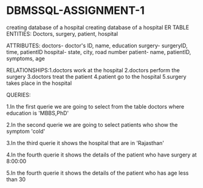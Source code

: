 # DBMSSQL-ASSIGNMENT-1
creating database of a hospital 
creating database of a hospital 
ER TABLE
ENTITIES: Doctors, surgery, patient, hospital

ATTRIBUTES: doctors- doctor's ID, name, education
            surgery- surgeryID, time, patientID
            hospital- state, city, road number
            patient- name, patientID, symptoms, age

RELATIONSHIPS:1.doctors work at the hospital
              2.doctors perform the surgery
              3.doctors treat the patient
              4.patient go to the hospital
              5.surgery takes place in the hospital

QUERIES:

1.In the first querie we are going to select from the table doctors where education is 'MBBS,PhD'

2.In the second querie we are going to select patients who show the symptom 'cold'

3.In the third querie it shows the hospital that are in 'Rajasthan'

4.In the fourth querie it shows the details of the patient who have surgery at 8:00:00

5.In the fourth querie it shows the details of the patient who has age less than 30

